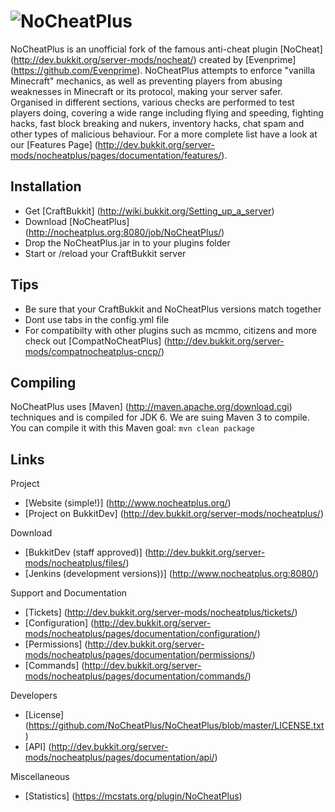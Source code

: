 ![NoCheatPlus](https://dl.dropbox.com/u/34835222/NoCheatPlus_doughnut.png)
===========

NoCheatPlus is an unofficial fork of the famous anti-cheat plugin [NoCheat] (http://dev.bukkit.org/server-mods/nocheat/) created by [Evenprime] (https://github.com/Evenprime). NoCheatPlus attempts to enforce "vanilla Minecraft" mechanics, as well as preventing players from abusing weaknesses in Minecraft or its protocol, making your server safer. Organised in different sections, various checks are performed to test players doing, covering a wide range including flying and speeding, fighting hacks, fast block breaking and nukers, inventory hacks, chat spam and other types of malicious behaviour. For a more complete list have a look at our [Features Page] (http://dev.bukkit.org/server-mods/nocheatplus/pages/documentation/features/).

Installation
---------
* Get [CraftBukkit] (http://wiki.bukkit.org/Setting_up_a_server)
* Download [NoCheatPlus] (http://nocheatplus.org:8080/job/NoCheatPlus/)
* Drop the NoCheatPlus.jar in to your plugins folder
* Start or /reload your CraftBukkit server

Tips
---------
* Be sure that your CraftBukkit and NoCheatPlus versions match together
* Dont use tabs in the config.yml file
* For compatibilty with other plugins such as mcmmo, citizens and more check out [CompatNoCheatPlus] (http://dev.bukkit.org/server-mods/compatnocheatplus-cncp/)

Compiling
---------
NoCheatPlus uses [Maven] (http://maven.apache.org/download.cgi) techniques and is compiled for JDK 6. We are suing Maven 3 to compile.
You can compile it with this Maven goal: `mvn clean package`

Links
---------

Project
* [Website (simple!)] (http://www.nocheatplus.org/)
* [Project on BukkitDev] (http://dev.bukkit.org/server-mods/nocheatplus/)

Download
* [BukkitDev (staff approved)] (http://dev.bukkit.org/server-mods/nocheatplus/files/)
* [Jenkins (development versions))] (http://www.nocheatplus.org:8080/)

Support and Documentation
* [Tickets] (http://dev.bukkit.org/server-mods/nocheatplus/tickets/)
* [Configuration] (http://dev.bukkit.org/server-mods/nocheatplus/pages/documentation/configuration/)
* [Permissions] (http://dev.bukkit.org/server-mods/nocheatplus/pages/documentation/permissions/)
* [Commands] (http://dev.bukkit.org/server-mods/nocheatplus/pages/documentation/commands/)

Developers
* [License] (https://github.com/NoCheatPlus/NoCheatPlus/blob/master/LICENSE.txt)
* [API] (http://dev.bukkit.org/server-mods/nocheatplus/pages/documentation/api/)

Miscellaneous
* [Statistics] (https://mcstats.org/plugin/NoCheatPlus)
